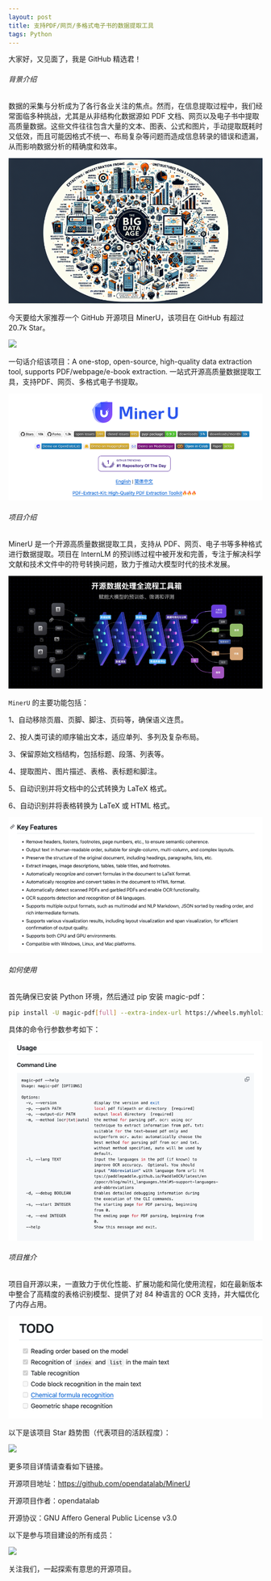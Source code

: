 ```yaml
---
layout: post
title: 支持PDF/网页/多格式电子书的数据提取工具
tags: Python
---
```


大家好，又见面了，我是 GitHub 精选君！

###### 背景介绍

数据的采集与分析成为了各行各业关注的焦点。然而，在信息提取过程中，我们经常面临多种挑战，尤其是从非结构化数据源如 PDF 文档、网页以及电子书中提取高质量数据。这些文件往往包含大量的文本、图表、公式和图片，手动提取既耗时又低效，而且可能因格式不统一、布局复杂等问题而造成信息转录的错误和遗漏，从而影响数据分析的精确度和效率。

![](https://raw.githubusercontent.com/ZhuPeng/pic/master/mac/compress_tmp-ca6f64d28d9f33b0ffc96bdf7b8a41ac.png)

今天要给大家推荐一个 GitHub 开源项目 MinerU，该项目在 GitHub 有超过 20.7k Star。

![](https://stats.deeptrain.net/repo/opendatalab/MinerU/?theme=light)

一句话介绍该项目：A one-stop, open-source, high-quality data extraction tool, supports PDF/webpage/e-book extraction. 一站式开源高质量数据提取工具，支持PDF、网页、多格式电子书提取。

![](https://raw.githubusercontent.com/ZhuPeng/pic/master/images/compress_image-20241119224104797.png)


###### 项目介绍

MinerU 是一个开源高质量数据提取工具，支持从 PDF、网页、电子书等多种格式进行数据提取。项目在 InternLM 的预训练过程中被开发和完善，专注于解决科学文献和技术文件中的符号转换问题，致力于推动大模型时代的技术发展。

![](https://raw.githubusercontent.com/ZhuPeng/pic/master/images/compress_image-20241119224206713.png)

`MinerU` 的主要功能包括：

1、自动移除页眉、页脚、脚注、页码等，确保语义连贯。

2、按人类可读的顺序输出文本，适应单列、多列及复杂布局。

3、保留原始文档结构，包括标题、段落、列表等。

4、提取图片、图片描述、表格、表标题和脚注。

5、自动识别并将文档中的公式转换为 LaTeX 格式。

6、自动识别并将表格转换为 LaTeX 或 HTML 格式。

![](https://raw.githubusercontent.com/ZhuPeng/pic/master/images/compress_image-20241119224245620.png)

###### 如何使用

首先确保已安装 Python 环境，然后通过 pip 安装 magic-pdf：

```bash
pip install -U magic-pdf[full] --extra-index-url https://wheels.myhloli.com
```

具体的命令行参数参考如下：

![](https://raw.githubusercontent.com/ZhuPeng/pic/master/images/compress_image-20241119224448683.png)

###### 项目推介

项目自开源以来，一直致力于优化性能、扩展功能和简化使用流程，如在最新版本中整合了高精度的表格识别模型、提供了对 84 种语言的 OCR 支持，并大幅优化了内存占用。

![](https://raw.githubusercontent.com/ZhuPeng/pic/master/images/compress_image-20241119224551023.png)

以下是该项目 Star 趋势图（代表项目的活跃程度）：

![](https://api.star-history.com/svg?repos=opendatalab/MinerU&type=Timeline)

更多项目详情请查看如下链接。

开源项目地址：https://github.com/opendatalab/MinerU 

开源项目作者：opendatalab

开源协议：GNU Affero General Public License v3.0

以下是参与项目建设的所有成员：

![](https://contrib.rocks/image?repo=opendatalab/MinerU)

关注我们，一起探索有意思的开源项目。

